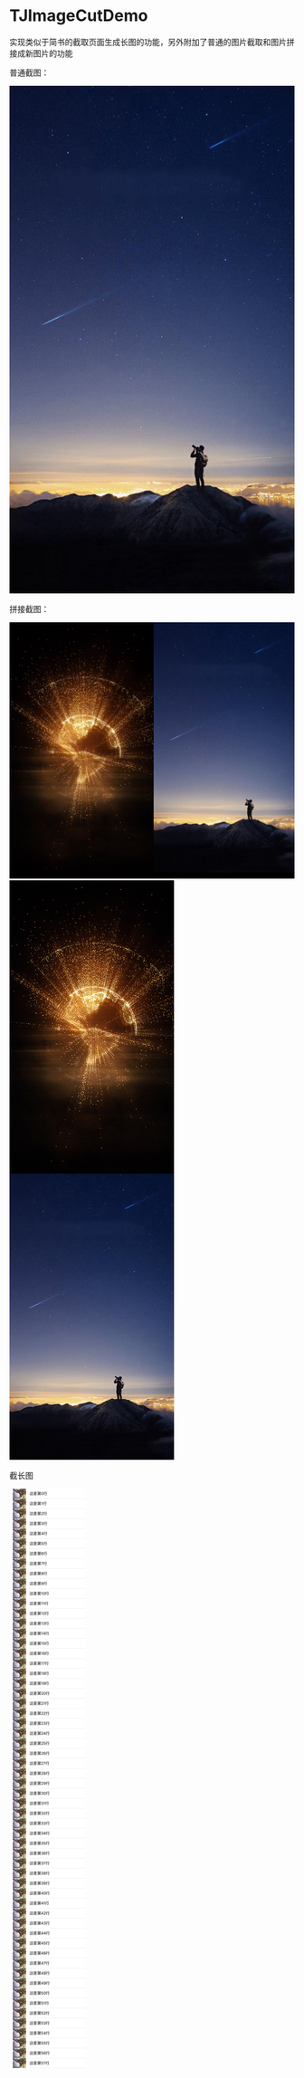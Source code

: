 # TJImageCutDemo
实现类似于简书的截取页面生成长图的功能，另外附加了普通的图片截取和图片拼接成新图片的功能

普通截图：

![image](https://github.com/JoshPellTan/TJImageCutDemo/raw/master/IMG_2982.JPG)

拼接截图：

![image](https://github.com/JoshPellTan/TJImageCutDemo/raw/master/IMG_2983.JPG)
![image](https://github.com/JoshPellTan/TJImageCutDemo/raw/master/IMG_2984.JPG)

截长图

![image](https://github.com/JoshPellTan/TJImageCutDemo/raw/master/IMG_2981.JPG)

